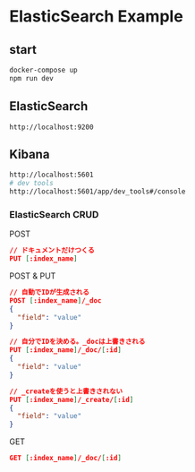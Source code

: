 
# ElasticSearch Example

## start  
```bash
docker-compose up
npm run dev
```


## ElasticSearch
`http://localhost:9200`

## Kibana
```bash
http://localhost:5601
# dev tools
http://localhost:5601/app/dev_tools#/console
```
### ElasticSearch CRUD

POST
```json
// ドキュメントだけつくる
PUT [:index_name]
```
POST & PUT
```json
// 自動でIDが生成される
POST [:index_name]/_doc
{
  "field": "value"
}
```
```json
// 自分でIDを決める。_docは上書きされる
PUT [:index_name]/_doc/[:id]
{
  "field": "value"
}
```

```json
// _createを使うと上書きされない
PUT [:index_name]/_create/[:id]
{
  "field": "value"
}
```
GET
```json
GET [:index_name]/_doc/[:id]
```



